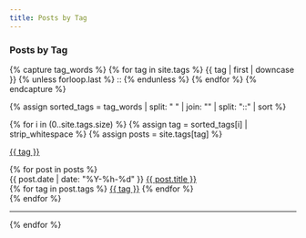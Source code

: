 ```yaml
---
title: Posts by Tag
---
```


### Posts by Tag

<!-- Thanks Rob, too -->
{% capture tag_words %}
  {% for tag in site.tags %}
    {{ tag | first | downcase }}
    {% unless forloop.last %}
    ::
    {% endunless %}
  {% endfor %}
{% endcapture %}

{% assign sorted_tags = tag_words | split: " " | join: "" | split: "::" | sort %}

{% for i in (0..site.tags.size) %}
  {% assign tag = sorted_tags[i] | strip_whitespace %}
  {% assign posts = site.tags[tag] %}

  <a href="#{{ tag | slugify }}" name="{{ tag }}" class="text-xl">{{ tag }}</a>

  <div class="flex flex-col space-y-8">
    {% for post in posts %}
      <div class="flex flex-col space-y-1">
        <div class="flex flex-row space-x-2 items-baseline">
          <time datetime="{{ post.date | date: "%F" }}" class="font-mono text-sm">{{ post.date | date: "%Y-%h-%d" }}</time>
          <a href="{{ post.url }}">{{ post.title }}</a>
        </div>
        <div class="flex flex-row space-x-1">
          {% for tag in post.tags %}
            <a href="/tags#{{ tag | slugify }}" name="{{ tag }}"><span class="tag">{{ tag }}</span></a>
          {% endfor %}
        </div>
      </div>
    {% endfor %}
  </div>

  <hr />
{% endfor %}
